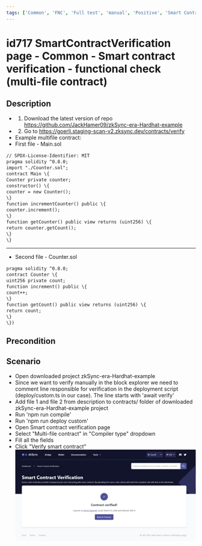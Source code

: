```yaml
---
tags: ['Common', 'FNC', 'Full test', 'manual', 'Positive', 'Smart Contract Verification page', 'Smoke test', 'Active']
---
```


# id717 SmartContractVerification page - Common - Smart contract verification - functional check (multi-file contract)

## Description
  - 1) Download the latest version of repo https://github.com/JackHamer09/zkSync-era-Hardhat-example
  - 2) Go to https://goerli.staging-scan-v2.zksync.dev/contracts/verify
  - Example multifile contract:
  - First file - Main.sol
```
// SPDX-License-Identifier: MIT
pragma solidity ^0.8.0;
import "./Counter.sol";
contract Main \{
Counter private counter;
constructor() \{
counter = new Counter();
\}
function incrementCounter() public \{
counter.increment();
\}
function getCounter() public view returns (uint256) \{
return counter.getCount();
\}
\}
```
_________________________________________________
  - Second file - Counter.sol
``` // SPDX-License-Identifier: MIT
pragma solidity ^0.8.0;
contract Counter \{
uint256 private count;
function increment() public \{
count++;
\}
function getCount() public view returns (uint256) \{
return count;
\}
\}) 
```

## Precondition


## Scenario
- Open downloaded project zkSync-era-Hardhat-example
- Since we want to verify manually in the block explorer we need to comment line responsible for verification in the deployment script (deploy/custom.ts in our case). The line starts with 'await verify'
- Add file 1 and file 2 from description to contracts/ folder of downloaded zkSync-era-Hardhat-example project
- Run 'npm run compile'
- Run 'npm run deploy custom'
- Open Smart contract verification page
- Select "Multi-file contract" in "Compiler type" dropdown
- Fill all the fields
- Click "Verify smart contract"
  ![Screenshot](../../../../static/img/Common/SmartContractVerification/id717_1.png)
